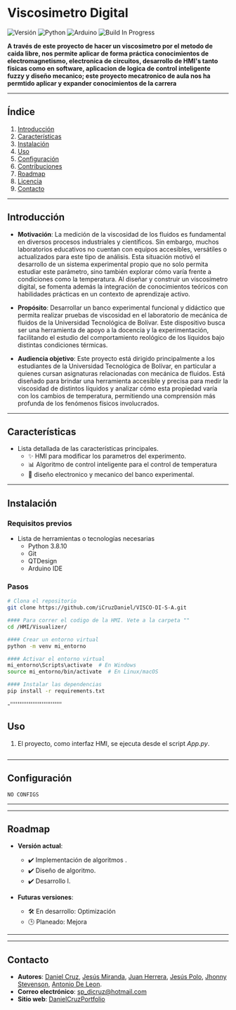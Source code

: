 # **Viscosimetro Digital**

![Versión](https://img.shields.io/badge/version-1.0.0-green)
![Python](https://img.shields.io/badge/Python-3.8.10-blue)
![Arduino](https://img.shields.io/badge/Arduino-IDE_2.1-blue?logo=arduino&logoColor=white)
![Build In Progress](https://img.shields.io/badge/build-in%20progress-blue)


**A través de este proyecto de hacer un viscosimetro por el metodo de caida libre, nos permite aplicar de forma práctica conocimientos de electromagnetismo, electronica de circuitos, desarrollo de HMI's tanto fisicas como en software, aplicacion de logica de control inteligente fuzzy y diseño mecanico; este proyecto mecatronico de aula nos ha permtido aplicar y expander conocimientos de la carrera**

---

## **Índice**

1. [Introducción](#introducción)  
2. [Características](#características)  
3. [Instalación](#instalación)  
4. [Uso](#uso)  
5. [Configuración](#configuración)  
6. [Contribuciones](#contribuciones)  
7. [Roadmap](#roadmap)  
8. [Licencia](#licencia)  
9. [Contacto](#contacto)  

---

## **Introducción**

- **Motivación**: La medición de la viscosidad de los fluidos es fundamental en diversos procesos industriales y científicos. Sin embargo, muchos laboratorios educativos no cuentan con equipos accesibles, versátiles o actualizados para este tipo de análisis. Esta situación motivó el desarrollo de un sistema experimental propio que no solo permita estudiar este parámetro, sino también explorar cómo varía frente a condiciones como la temperatura. Al diseñar y construir un viscosímetro digital, se fomenta además la integración de conocimientos teóricos con habilidades prácticas en un contexto de aprendizaje activo.

- **Propósito**: Desarrollar un banco experimental funcional y didáctico que permita realizar pruebas de viscosidad en el laboratorio de mecánica de fluidos de la Universidad Tecnológica de Bolívar. Este dispositivo busca ser una herramienta de apoyo a la docencia y la experimentación, facilitando el estudio del comportamiento reológico de los líquidos bajo distintas condiciones térmicas.

- **Audiencia objetivo**: Este proyecto está dirigido principalmente a los estudiantes de la Universidad Tecnológica de Bolívar, en particular a quienes cursan asignaturas relacionadas con mecánica de fluidos. Está diseñado para brindar una herramienta accesible y precisa para medir la viscosidad de distintos líquidos y analizar cómo esta propiedad varía con los cambios de temperatura, permitiendo una comprensión más profunda de los fenómenos físicos involucrados.

---

## **Características**

- Lista detallada de las características principales.  
  - ✨ HMI para modificar los parametros del experimento.  
  - 📊 Algoritmo de control inteligente para el control de temperatura
  - 🚀 diseño electronico y mecanico del banco experimental.

---

## **Instalación**

### Requisitos previos
- Lista de herramientas o tecnologías necesarias 
    - Python 3.8.10   
    - Git
    - QTDesign
    - Arduino IDE

### Pasos

```bash
# Clona el repositorio
git clone https://github.com/iCruzDaniel/VISCO-DI-S-A.git

#### Para correr el codigo de la HMI. Vete a la carpeta ""
cd /HMI/Visualizer/

#### Crear un entorno virtual
python -m venv mi_entorno

#### Activar el entorno virtual
mi_entorno\Scripts\activate  # En Windows
source mi_entorno/bin/activate  # En Linux/macOS

#### Instalar las dependencias
pip install -r requirements.txt
```

-''''''''''''''''''''''''''''
## **Uso**

1. El proyecto, como interfaz HMI, se ejecuta desde el script _App.py_.  

```bash 

```


---

## **Configuración**


```env
NO CONFIGS
```

---
<!-- 
## **Contribuciones**

¡Las contribuciones son bienvenidas! Sigue estos pasos para contribuir:  

1. Haz un fork del repositorio.  
2. Crea una nueva rama: `git checkout -b feature/nueva-funcionalidad`.  
3. Realiza tus cambios y haz un commit: `git commit -m 'Añadir nueva funcionalidad'`.  
4. Envía un pull request.

Consulta las [guías de contribución](CONTRIBUTING.md) para más detalles. -->

---
## **Roadmap**

- **Versión actual**:  
  - ✔️ Implementación de algoritmos .  
  - ✔️ Diseño de algoritmo.  
  - ✔️ Desarrollo I.  

- **Futuras versiones**:  
  - 🛠️ En desarrollo: Optimización 
  - 🕒 Planeado: Mejora  

---

<!-- ## **Licencia**

Este proyecto está licenciado bajo la Licencia `  ` . Consulta el archivo [LICENSE](LICENSE) para más detalles. -->

---

## **Contacto**

- **Autores**: [Daniel Cruz](https://github.com/iCruzDaniel), [Jesús Miranda](https://github.com/jesuMiranda), [Juan Herrera](), [Jesús Polo](), [Jhonny Stevenson](), [Antonio De Leon]().   
- **Correo electrónico**: sp_dicruz@hotmail.com
- **Sitio web**: [DanielCruzPortfolio](https://icruzdaniel.github.io/portfolio/)  
